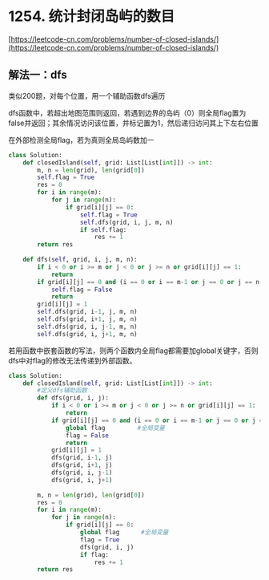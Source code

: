 # 1254. 统计封闭岛屿的数目

[https://leetcode-cn.com/problems/number-of-closed-islands/](https://leetcode-cn.com/problems/number-of-closed-islands/)

## 解法一：dfs

类似200题，对每个位置，用一个辅助函数dfs遍历

dfs函数中，若超出地图范围则返回，若遇到边界的岛屿（0）则全局flag置为false并返回；其余情况访问该位置，并标记置为1，然后递归访问其上下左右位置

在外部检测全局flag，若为真则全局岛屿数加一

```python
class Solution:
    def closedIsland(self, grid: List[List[int]]) -> int:
        m, n = len(grid), len(grid[0])
        self.flag = True
        res = 0
        for i in range(m):
            for j in range(n):
                if grid[i][j] == 0:
                    self.flag = True
                    self.dfs(grid, i, j, m, n)
                    if self.flag:
                        res += 1
        return res      
               
    def dfs(self, grid, i, j, m, n):
        if i < 0 or i >= m or j < 0 or j >= n or grid[i][j] == 1:
            return
        if grid[i][j] == 0 and (i == 0 or i == m-1 or j == 0 or j == n-1):          
            self.flag = False
            return
        grid[i][j] = 1
        self.dfs(grid, i-1, j, m, n)
        self.dfs(grid, i+1, j, m, n)
        self.dfs(grid, i, j-1, m, n)
        self.dfs(grid, i, j+1, m, n)
```

若用函数中嵌套函数的写法，则两个函数内全局flag都需要加global关键字，否则dfs中对flag的修改无法传递到外部函数。

```python
class Solution:
    def closedIsland(self, grid: List[List[int]]) -> int:
        #定义dfs辅助函数
        def dfs(grid, i, j):
            if i < 0 or i >= m or j < 0 or j >= n or grid[i][j] == 1:
                return
            if grid[i][j] == 0 and (i == 0 or i == m-1 or j == 0 or j == n-1):
                global flag         #全局变量
                flag = False
                return
            grid[i][j] = 1
            dfs(grid, i-1, j)
            dfs(grid, i+1, j)
            dfs(grid, i, j-1)
            dfs(grid, i, j+1)
            
        m, n = len(grid), len(grid[0])  
        res = 0
        for i in range(m):
            for j in range(n):
                if grid[i][j] == 0:
                    global flag      #全局变量      
                    flag = True
                    dfs(grid, i, j)
                    if flag:
                        res += 1
        return res
```

